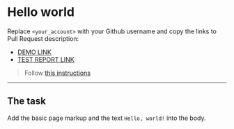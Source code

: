 # Hello world

Replace `<your_account>` with your Github username and copy the links to Pull Request description:

- [DEMO LINK](https://maasiimka.github.io/layout_hello-world/)
- [TEST REPORT LINK](https://maasiimka.github.io/layout_hello-world/report/html_report/)

> Follow [this instructions](https://mate-academy.github.io/layout_task-guideline/#how-to-solve-the-layout-tasks-on-github)

---

## The task

Add the basic page markup and the text `Hello, world!` into the body.

